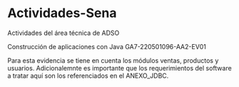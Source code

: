 # Actividades-Sena
Actividades del área técnica de ADSO

Construcción de aplicaciones con Java GA7-220501096-AA2-EV01

Para esta evidencia se tiene en cuenta los módulos ventas, productos y usuarios.
Adicionalemnte es importante que los requerimientos del software a tratar aquí son los referenciados en el ANEXO_JDBC.
